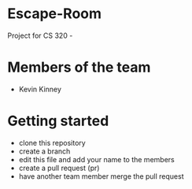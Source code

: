 # Escape-Room
Project for CS 320 -

# Members of the team
- Kevin Kinney

# Getting started
- clone this repository
- create a branch
- edit this file and add your name to the members
- create a pull request (pr)
- have another team member merge the pull request
